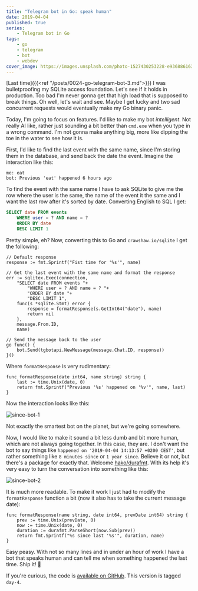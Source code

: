```yaml
---
title: "Telegram bot in Go: speak human"
date: 2019-04-04
published: true
series:
    - Telegram bot in Go
tags:
    - go
    - telegram
    - bot
    - webdev
cover_image: https://images.unsplash.com/photo-1527430253228-e93688616381
---
```


[Last time]({{<ref "/posts/0024-go-telegram-bot-3.md">}}) I was bulletproofing my SQLite access foundation. Let's see if it holds in production. Too bad I'm never gonna get that high load that is supposed to break things. Oh well, let's wait and see. Maybe I get lucky and two sad concurrent requests would eventually make my Go binary panic.

Today, I'm going to focus on features. I'd like to make my bot *intelligent*. Not really AI like, rather just sounding a bit better than `cmd.exe` when you type in a wrong command. I'm not gonna make anything big, more like dipping the toe in the water to see how it is.

First, I'd like to find the last event with the same name, since I'm storing them in the database, and send back the date the event. Imagine the interaction like this:

```
me: eat
bot: Previous 'eat' happened 6 hours ago
```

To find the event with the same name I have to ask SQLite to give me the row where the user is the same, the name of the event it the same and I want the last row after it's sorted by date. Converting English to SQL I get:

```sql
SELECT date FROM events
    WHERE user = ? AND name = ?
    ORDER BY date
    DESC LIMIT 1
```

Pretty simple, eh? Now, converting this to Go and `crawshaw.io/sqlite` I get the following:

```golang
// Default response
response := fmt.Sprintf("Fist time for '%s'", name)

// Get the last event with the same name and format the response
err := sqlitex.Exec(connection,
    "SELECT date FROM events "+
        "WHERE user = ? AND name = ? "+
        "ORDER BY date "+
        "DESC LIMIT 1",
    func(s *sqlite.Stmt) error {
        response = formatResponse(s.GetInt64("date"), name)
        return nil
    },
    message.From.ID,
    name)

// Send the message back to the user
go func() {
    bot.Send(tgbotapi.NewMessage(message.Chat.ID, response))
}()
```

Where `formatResponse` is very rudimentary:

```golang
func formatResponse(date int64, name string) string {
    last := time.Unix(date, 0)
    return fmt.Sprintf("Previous '%s' happened on '%v'", name, last)
}
```

Now the interaction looks like this:

![since-bot-1](https://i.imgur.com/mqD0QVf.png)

Not exactly the smartest bot on the planet, but we're going somewhere.

Now, I would like to make it sound a bit less dumb and bit more human, which are not always going together. In this case, they are. I don't want the bot to say things like `happened on '2019-04-04 14:13:57 +0200 CEST'`, but rather something like `8 minutes since` or `1 year since`. Believe it or not, but there's a package for exactly that. Welcome [hako/durafmt](https://github.com/hako/durafmt). With its help it's very easy to turn the conversation into something like this:

![since-bot-2](https://i.imgur.com/1SBahPw.png)

It is much more readable. To make it work I just had to modify the `formatResponse` function a bit (now it also has to take the current message date):

```golang
func formatResponse(name string, date int64, prevDate int64) string {
    prev := time.Unix(prevDate, 0)
    now := time.Unix(date, 0)
    duration := durafmt.ParseShort(now.Sub(prev))
    return fmt.Sprintf("%s since last '%s'", duration, name)
}
```

Easy peasy. With not so many lines and in under an hour of work I have a bot that speaks human and can tell me when something happened the last time. Ship it! 🚢

If you're curious, the code is [available on GitHub](https://github.com/detunized/since-bot/tree/day-4). This version is tagged `day-4`.
